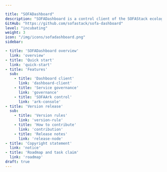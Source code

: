 ```yaml
---

title: "SOFADashboard"
description: "SOFADashboard is a control client of the SOFAStack ecology, providing functions such as application information viewing, service governance, and dynamic module control."
GitHub: "https://github.com/sofastack/sofa-dashboard"
level: "incubating"
weight: 3
icon: "/img/icons/sofadashboard.png"
sidebar:

- title: 'SOFADashboard overview'
  link: 'overview'
- title: 'Quick start'
  link: 'quick-start'
- title: 'Features'
  sub:
    - title: 'Dashboard client'
      link: 'dashboard-client'
    - title: 'Service governance'
      link: 'governance'
    - title: 'SOFAArk control'
      link: 'ark-console'
- title: 'Version release'
  sub:
    - title: 'Version rules'
      link: 'version-rule'
    - title: 'How to contribute'
      link: 'contribution'
    - title: 'Release notes'
      link: 'release-node'
- title: 'Copyright statement'
  link: 'notice'
- title: 'Roadmap and task claim'
  link: 'roadmap'
draft: true
---
```



